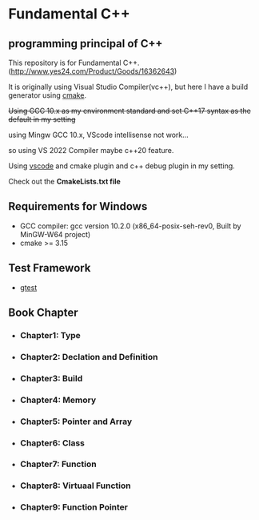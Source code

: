# Fundamental C++
## programming principal of C++
This repository is for Fundamental C++.
(http://www.yes24.com/Product/Goods/16362643)

It is originally using Visual Studio Compiler(vc++), but here I have a build generator using [cmake].

~~Using GCC 10.x as my environment standard and set C++17 syntax as the default in my setting~~

using Mingw GCC 10.x, VScode intellisense not work...

so using VS 2022 Compiler maybe c++20 feature.

Using [vscode] and cmake plugin and c++ debug plugin in my setting.

Check out the **CmakeLists.txt file**

## Requirements for Windows
 - GCC compiler: gcc version 10.2.0 (x86_64-posix-seh-rev0, Built by MinGW-W64 project)
 - cmake >= 3.15

## Test Framework
 - [gtest]
 



## Book Chapter
- ### **Chapter1**: **Type**
- ### **Chapter2**: **Declation and Definition**
- ### **Chapter3**: **Build**
- ### **Chapter4**: **Memory**
- ### **Chapter5**: **Pointer and Array**
- ### **Chapter6**: **Class**
- ### **Chapter7**: **Function**
- ### **Chapter8**: **Virtuaal Function**
- ### **Chapter9**: **Function Pointer**


[cmake]: <https://cmake.org/>
[vscode]: <https://code.visualstudio.com/>
[gtest]: <https://github.com/google/googletest>